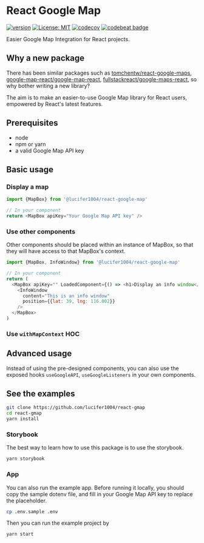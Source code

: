# React Google Map

[![version](https://img.shields.io/badge/%40lucifer1004%2Freact--google--map-0.3.0-blue.svg)](https://www.npmjs.com/package/@lucifer1004/react-google-map)
[![License: MIT](https://img.shields.io/badge/License-MIT-yellow.svg)](https://opensource.org/licenses/MIT)
[![codecov](https://codecov.io/gh/lucifer1004/react-google-map/branch/master/graph/badge.svg)](https://codecov.io/gh/lucifer1004/react-google-map)
[![codebeat badge](https://codebeat.co/badges/e7a5b064-277b-496d-9528-6fb835eb6ad4)](https://codebeat.co/projects/github-com-lucifer1004-react-google-map-master)

Easier Google Map Integration for React projects.

## Why a new package

There has been similar packages such as
[tomchentw/react-google-maps](https://github.com/tomchentw/react-google-maps),
[google-map-react/google-map-react](https://github.com/google-map-react/google-map-react),
[fullstackreact/google-maps-react](https://github.com/fullstackreact/google-maps-react),
so why bother writing a new library?

The aim is to make an easier-to-use Google Map library for React users,
empowered by React's latest features.

## Prerequisites

- node
- npm or yarn
- a valid Google Map API key

## Basic usage

### Display a map

```javascript
import {MapBox} from '@lucifer1004/react-google-map'

// In your component
return <MapBox apiKey="Your Google Map API key" />
```

### Use other components

Other components should be placed within an instance of MapBox, so that they
will have access to that MapBox's context.

```javascript
import {MapBox, InfoWindow} from '@lucifer1004/react-google-map'

// In your component
return (
  <MapBox apiKey="" LoadedComponent={() => <h1>Display an info window</h1>}>
    <InfoWindow
      content="This is an info window"
      position={{lat: 39, lng: 116.002}}
    />
  </MapBox>
)
```

### Use `withMapContext` HOC

## Advanced usage

Instead of using the pre-designed components, you can also use the exposed hooks
`useGoogleAPI`, `useGoogleListeners` in your own components.

## See the examples

```sh
git clone https://github.com/lucifer1004/react-gmap
cd react-gmap
yarn install
```

### Storybook

The best way to learn how to use this package is to use the storybook.

```sh
yarn storybook
```

### App

You can also run the example app. Before running it locally, you should copy the
sample dotenv file, and fill in your Google Map API key to replace the
placeholder.

```sh
cp .env.sample .env
```

Then you can run the example project by

```sh
yarn start
```
